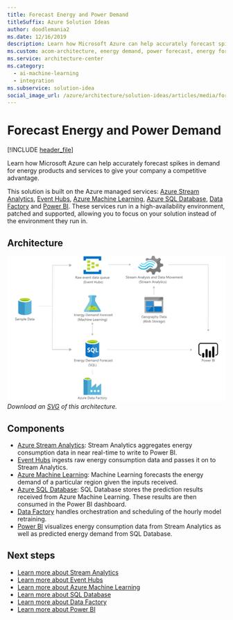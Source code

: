 ```yaml
---
title: Forecast Energy and Power Demand
titleSuffix: Azure Solution Ideas
author: doodlemania2
ms.date: 12/16/2019
description: Learn how Microsoft Azure can help accurately forecast spikes in demand for energy products and services to give your company a competitive advantage.
ms.custom: acom-architecture, energy demand, power forecast, energy forecast, ai-ml, 'https://azure.microsoft.com/solutions/architecture/forecast-energy-power-demand/'
ms.service: architecture-center
ms.category:
  - ai-machine-learning
  - integration
ms.subservice: solution-idea
social_image_url: /azure/architecture/solution-ideas/articles/media/forecast-energy-power-demand.png
---
```


# Forecast Energy and Power Demand

[!INCLUDE [header_file](../../../includes/sol-idea-header.md)]

Learn how Microsoft Azure can help accurately forecast spikes in demand for energy products and services to give your company a competitive advantage.

This solution is built on the Azure managed services: [Azure Stream Analytics](https://azure.microsoft.com/services/stream-analytics), [Event Hubs](https://azure.microsoft.com/services/event-hubs), [Azure Machine Learning](https://azure.microsoft.com/services/machine-learning), [Azure SQL Database](https://azure.microsoft.com/services/sql-database), [Data Factory](https://azure.microsoft.com/services/data-factory) and [Power BI](https://powerbi.microsoft.com). These services run in a high-availability environment, patched and supported, allowing you to focus on your solution instead of the environment they run in.

## Architecture

![Architecture Diagram](../media/forecast-energy-power-demand.png)
*Download an [SVG](../media/forecast-energy-power-demand.svg) of this architecture.*

## Components

* [Azure Stream Analytics](https://azure.microsoft.com/services/stream-analytics): Stream Analytics aggregates energy consumption data in near real-time to write to Power BI.
* [Event Hubs](https://azure.microsoft.com/services/event-hubs) ingests raw energy consumption data and passes it on to Stream Analytics.
* [Azure Machine Learning](https://azure.microsoft.com/services/machine-learning): Machine Learning forecasts the energy demand of a particular region given the inputs received.
* [Azure SQL Database](https://azure.microsoft.com/services/sql-database): SQL Database stores the prediction results received from Azure Machine Learning. These results are then consumed in the Power BI dashboard.
* [Data Factory](https://azure.microsoft.com/services/data-factory) handles orchestration and scheduling of the hourly model retraining.
* [Power BI](https://powerbi.microsoft.com) visualizes energy consumption data from Stream Analytics as well as predicted energy demand from SQL Database.

## Next steps

* [Learn more about Stream Analytics](/azure/stream-analytics/stream-analytics-introduction)
* [Learn more about Event Hubs](/azure/event-hubs/event-hubs-what-is-event-hubs)
* [Learn more about Azure Machine Learning](/azure/machine-learning/overview-what-is-azure-ml)
* [Learn more about SQL Database](/azure/sql-database)
* [Learn more about Data Factory](/azure/data-factory/data-factory-introduction)
* [Learn more about Power BI](https://powerbi.microsoft.com/documentation/powerbi-landing-page)